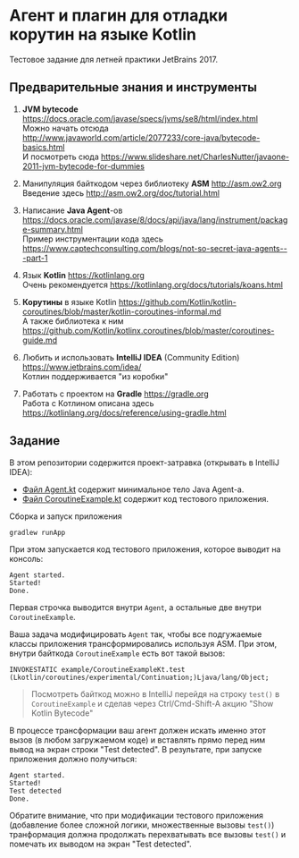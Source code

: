 # Агент и плагин для отладки корутин на языке Kotlin

Тестовое задание для летней практики JetBrains 2017.

## Предварительные знания и инструменты

1. **JVM bytecode** https://docs.oracle.com/javase/specs/jvms/se8/html/index.html <br>
   Можно начать отсюда http://www.javaworld.com/article/2077233/core-java/bytecode-basics.html <br>
   И посмотреть сюда https://www.slideshare.net/CharlesNutter/javaone-2011-jvm-bytecode-for-dummies
   
2. Манипуляция байткодом через библиотеку **ASM** http://asm.ow2.org <br>
   Введение здесь http://asm.ow2.org/doc/tutorial.html
   
3. Написание **Java Agent**-ов https://docs.oracle.com/javase/8/docs/api/java/lang/instrument/package-summary.html <br>
   Пример инструментации кода здесь https://www.captechconsulting.com/blogs/not-so-secret-java-agents---part-1

4. Язык **Kotlin** https://kotlinlang.org <br>
   Очень рекомендуется https://kotlinlang.org/docs/tutorials/koans.html

5. **Корутины** в языке Kotlin https://github.com/Kotlin/kotlin-coroutines/blob/master/kotlin-coroutines-informal.md <br>
   А также библиотека к ним https://github.com/Kotlin/kotlinx.coroutines/blob/master/coroutines-guide.md
      
6. Любить и использовать **IntelliJ IDEA** (Community Edition) https://www.jetbrains.com/idea/ <br>
   Котлин поддерживается "из коробки"

7. Работать с проектом на **Gradle** https://gradle.org <br>
   Работа с Котлином описана здесь https://kotlinlang.org/docs/reference/using-gradle.html
   
## Задание

В этом репозитории содержится проект-затравка (открывать в IntelliJ IDEA):

* [Файл Agent.kt](src/main/kotlin/agent/Agent.kt) содержит минимальное тело Java Agent-а.
* [Файл CoroutineExample.kt](src/test/kotlin/example/CoroutineExample.kt) содержит код тестового приложения.

Сборка и запуск приложения

```sh
gradlew runApp
```

При этом запускается код тестового приложения, которое выводит на консоль:

```text
Agent started.
Started!
Done.
```

Первая строчка выводится внутри `Agent`, а остальные две внутри `CoroutineExample`.

Ваша задача модифицировать `Agent` так, чтобы все подгужаемые классы приложения трансформировались используя ASM. 
При этом, внутри байткода `CoroutineExample` есть вот такой вызов:

```text
INVOKESTATIC example/CoroutineExampleKt.test (Lkotlin/coroutines/experimental/Continuation;)Ljava/lang/Object;
```

> Посмотреть байткод можно в IntelliJ перейдя на строку `test()` в `CoroutineExample` и сделав через 
  Ctrl/Cmd-Shift-A акцию "Show Kotlin Bytecode"
  
В процессе трансформации ваш агент должен искать именно этот вызов (в любом загружаемом коде) и 
вставлять прямо перед ним вывод на экран строки "Test detected". 
В результате, при запуске приложения должно получиться: 

```text
Agent started.
Started!
Test detected
Done.
```

Обратите внимание, что при модификации тестового приложения (добавление более сложной логики, множественные вызовы `test()`) 
транформация должна продолжать перехватывать все вызовы `test()` и помечать их выводом на экран "Test detected".

